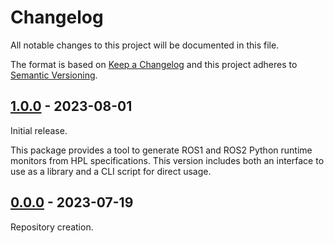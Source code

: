# Changelog
All notable changes to this project will be documented in this file.

The format is based on [Keep a Changelog](http://keepachangelog.com/en/1.0.0/)
and this project adheres to [Semantic Versioning](http://semver.org/spec/v2.0.0.html).

## [1.0.0](https://github.com/HAROS-framework/hpl-rv-ros/releases/tag/v1.0.0) - 2023-08-01
Initial release.

This package provides a tool to generate ROS1 and ROS2 Python runtime monitors from HPL specifications.
This version includes both an interface to use as a library and a CLI script for direct usage.

## [0.0.0](https://github.com/HAROS-framework/hpl-rv-ros/releases/tag/v0.0.0) - 2023-07-19
Repository creation.

